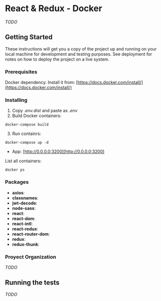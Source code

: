 # React & Redux - Docker

*TODO*

## Getting Started

These instructions will get you a copy of the project up and running on your local machine for development and testing purposes. See deployment for notes on how to deploy the project on a live system.

### Prerequisites

Docker dependency. Install it from: [https://docs.docker.com/install/](https://docs.docker.com/install/)

### Installing

1. Copy *.env.dist* and paste as *.env*
2. Build Docker containers:
```
docker-compose build
```
3. Run containrs:
```
docker-compose up -d
```

- App: [http://0.0.0.0:3200](http://0.0.0.0:3200)

List all containers:
```
docker ps
```

### Packages

- **axios**:
- **classnames**:
- **jwt-decode**:
- **node-sass**:
- **react**:
- **react-dom**:
- **react-intl**:
- **react-redux**:
- **react-router-dom**:
- **redux**:
- **redux-thunk**:

### Proyect Organization

*TODO*

## Running the tests

*TODO*